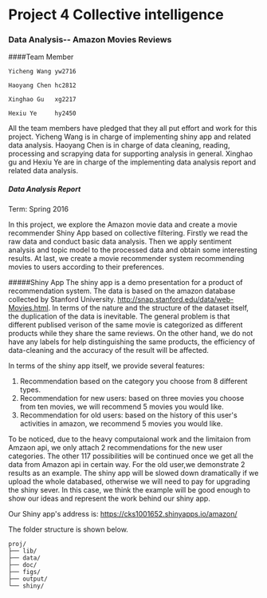 # Project 4 Collective intelligence
### Data Analysis-- Amazon Movies Reviews
####Team Member 
```
Yicheng Wang yw2716

Haoyang Chen hc2812

Xinghao Gu   xg2217

Hexiu Ye     hy2450
```
All the team members have pledged that they all put effort and work for this project. Yicheng Wang is in charge of implementing shiny app and related data analysis. Haoyang Chen is in charge of data cleaning, reading, processing and scrapying data for supporting analysis in general. Xinghao gu and Hexiu Ye are in charge of the implementing data analysis report and related data analysis.
##### Data Analysis Report
Term: Spring 2016


In this project, we explore the Amazon movie data and create a movie recommender Shiny App based on collective filtering. Firstly we read the raw data and conduct basic data analysis. Then we apply sentiment analysis and topic model to the processed data and obtain some interesting results. At last, we create a movie recommender system recommending movies to users according to their preferences.



#####Shiny App
The shiny app is a demo presentation for a product of recommendation system. The data is based on the amazon database collected by Stanford University. http://snap.stanford.edu/data/web-Movies.html.
In terms of the nature and the structure of the dataset itself, the duplication of the data is inevitable. The general problem is that different publised verison of the same movie is categorized as different products while they share the same reviews. On the other hand, we do not have any labels for help distinguishing the same products, the efficiency of data-cleaning and the accuracy of the result will be affected. 

In terms of the shiny app itself, we provide several features:

1. Recommendation based on the category you choose from 8 different types.
2. Recommendation for new users: based on three movies you choose from ten movies, we will recommend 5 movies you would like.
3. Recommendation for old users: based on the history of this user's activities in amazon, we recommend 5 movies you would like.

To be noticed, due to the heavy computaional work and the limitaion from Amzaon api, we only attach 2 recommendations for the new user categories. The other 117 possibilities will be continued once we get all the data from Amazon api in certain way. For the old user,we demonstrate 2 results as an example. The shiny app will be slowed down dramatically if we upload the whole databased, otherwise we will need to pay for upgrading the shiny sever. In this case, we think the example will be good enough to show our ideas and represent the work behind our shiny app.

Our Shiny app's address is: https://cks1001652.shinyapps.io/amazon/

The folder structure is shown below.
```
proj/
├── lib/
├── data/
├── doc/
├── figs/
├── output/
└── shiny/

```


